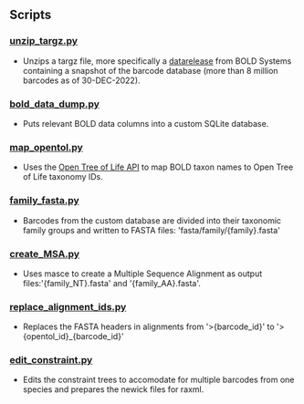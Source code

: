 ## Scripts
### [unzip_targz.py](unzip_targz.py)
- Unzips a targz file, more specifically a [datarelease](https://www.boldsystems.org/index.php/datapackage?id=BOLD_Public.30-Dec-2022) from BOLD Systems containing a snapshot of the barcode database (more than 8 million barcodes as of 30-DEC-2022).

### [bold_data_dump.py](bold_data_dump.py) 
- Puts relevant BOLD data columns into a custom SQLite database.

### [map_opentol.py](map_opentol.py)
- Uses the [Open Tree of Life API](https://github.com/OpenTreeOfLife/germinator/wiki/TNRS-API-v3#match_names) to map BOLD taxon names to Open Tree of Life taxonomy IDs. 

### [family_fasta.py](family_fasta.py)
- Barcodes from the custom database are divided into their taxonomic family groups and written to FASTA files: 'fasta/family/{family}.fasta'

### [create_MSA.py](create_MSA.py)
- Uses masce to create a Multiple Sequence Alignment as output files:'{family_NT}.fasta' and '{family_AA}.fasta'.

### [replace_alignment_ids.py](replace_alignment_ids.py)
- Replaces the FASTA headers in alignments from '>{barcode_id}' to '>{opentol_id}\_{barcode_id}' 

### [edit_constraint.py](edit_constraint.py)
- Edits the constraint trees to accomodate for multiple barcodes from one species and prepares the newick files for raxml.
